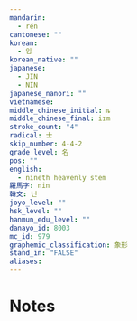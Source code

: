 ```yaml
---
mandarin:
  - rén
cantonese: ""
korean:
  - 임
korean_native: ""
japanese:
  - JIN
  - NIN
japanese_nanori: ""
vietnamese:
middle_chinese_initial: ȵ
middle_chinese_final: iɪm
stroke_count: "4"
radical: 士
skip_number: 4-4-2
grade_level: 名
pos: ""
english:
  - nineth heavenly stem
羅馬字: nin
韓文: 닌
joyo_level: ""
hsk_level: ""
hanmun_edu_level: ""
danayo_id: 8003
mc_id: 979
graphemic_classification: 象形
stand_in: "FALSE"
aliases:
---
```


# Notes
